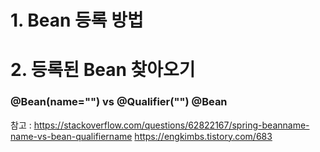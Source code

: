 
# 1. Bean 등록 방법


# 2. 등록된 Bean 찾아오기

### @Bean(name="") vs @Qualifier("") @Bean





참고 : https://stackoverflow.com/questions/62822167/spring-beanname-name-vs-bean-qualifiername
https://engkimbs.tistory.com/683
